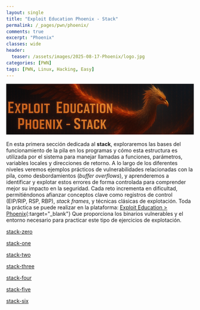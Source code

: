 ```yaml
---
layout: single
title: "Exploit Education Phoenix - Stack"
permalink: /_pages/pwn/phoenix/
comments: true
excerpt: "Phoenix"
classes: wide
header:
  teaser: /assets/images/2025-08-17-Phoenix/logo.jpg
categories: [PWN]
tags: [PWN, Linux, Hacking, Easy]
---
```


![Untitled](/assets/images/2025-08-17-Phoenix/banner.png)

En esta primera sección dedicada al **stack**, exploraremos las bases del funcionamiento de la pila en los programas y cómo esta estructura es utilizada por el sistema para manejar llamadas a funciones, parámetros, variables locales y direcciones de retorno. A lo largo de los diferentes niveles veremos ejemplos prácticos de vulnerabilidades relacionadas con la pila, como desbordamientos (*buffer overflows*), y aprenderemos a identificar y explotar estos errores de forma controlada para comprender mejor su impacto en la seguridad. Cada reto incrementa en dificultad, permitiéndonos afianzar conceptos clave como registros de control (EIP/RIP, RSP, RBP), *stack frames*, y técnicas clásicas de explotación. Toda la práctica se puede realizar en la plataforma:
 [Exploit Education > Phoenix](https://exploit.education/phoenix/){:target="_blank"}
Que proporciona los binarios vulnerables y el entorno necesario para practicar este tipo de ejercicios de explotación.

[stack-zero](/pwn/phoenix/stack-zero/)

[stack-one](/pwn/phoenix/stack-one/)

[stack-two](/pwn/phoenix/stack-two/)

[stack-three](/pwn/phoenix/stack-three/)

[stack-four](/pwn/phoenix/stack-four/)

[stack-five](/pwn/phoenix/stack-five/)

[stack-six](/pwn/phoenix/stack-six/)
